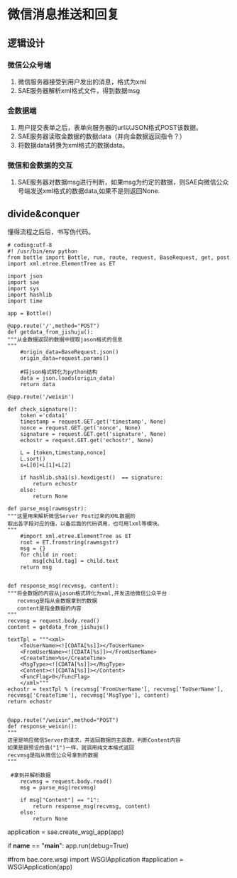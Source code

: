 # 微信消息推送和回复


## 逻辑设计

### 微信公众号端
1. 微信服务器接受到用户发出的消息，格式为xml
2. SAE服务器解析xml格式文件，得到数据msg

### 金数据端
1. 用户提交表单之后，表单向服务器的url以JSON格式POST该数据。
2. SAE服务器读取金数据的数据data（并向金数据返回指令？）
3. 将数据data转换为xml格式的数据data。

### 微信和金数据的交互

1. SAE服务器对数据msg进行判断，如果msg为约定的数据，则SAE向微信公众号端发送xml格式的数据data,如果不是则返回None.


## divide&conquer

懂得流程之后后，书写伪代码。

    # coding:utf-8
    #! /usr/bin/env python
    from bottle import Bottle, run, route, request, BaseRequest, get, post
    import xml.etree.ElementTree as ET

    import json
    import sae
    import sys
    import hashlib
    import time

    app = Bottle()

    @app.route('/',method="POST")
    def getdata_from_jishuju():
    """从金数据返回的数据中提取jason格式的信息
    """
        #origin_data=BaseRequest.json()
        origin_data=request.params()

        #将json格式转化为python结构
        data = json.loads(origin_data)
        return data

    @app.route('/weixin')

    def check_signature():
        token ='cdata1'
        timestamp = request.GET.get('timestamp', None) 
        nonce = request.GET.get('nonce', None) 
        signature = request.GET.get('signature', None)  
        echostr = request.GET.get('echostr', None) 

        L = [token,timestamp,nonce]
        L.sort()
        s=L[0]+L[1]+L[2] 

        if hashlib.sha1(s).hexdigest()  == signature:
            return echostr
        else:
            return None

    def parse_msg(rawmsgstr):
    """这里用来解析微信Server Post过来的XML数据的
    取出各字段对应的值，以备后面的代码调用，也可用lxml等模块。
    """
        #import xml.etree.ElementTree as ET
        root = ET.fromstring(rawmsgstr)
        msg = {}
        for child in root:
            msg[child.tag] = child.text
        return msg


    def response_msg(recvmsg, content):
    """将金数据的内容从jason格式转化为xml,并发送给微信公众平台
       recvmsg是指从金数据拿到的数据
       content是指金数据的内容
    """
    recvmsg = request.body.read() 
    content = getdata_from_jishuju()

    textTpl = """<xml>
        <ToUserName><![CDATA[%s]]></ToUserName>
        <FromUserName><![CDATA[%s]]></FromUserName>
        <CreateTime>%s</CreateTime>
        <MsgType><![CDATA[%s]]></MsgType>
        <Content><![CDATA[%s]]></Content>
        <FuncFlag>0</FuncFlag>
        </xml>"""
    echostr = textTpl % (recvmsg['FromUserName'], recvmsg['ToUserName'], recvmsg['CreateTime'], recvmsg['MsgType'], content)
    return echostr


    @app.route("/weixin",method="POST")
    def response_weixin():
    """
    这里是响应微信Server的请求，并返回数据的主函数，判断Content内容
    如果是跟预设的值("1")一样，就调用纯文本格式返回
    recvmsg是指从微信公众号拿到的数据
    """

     #拿到并解析数据
        recvmsg = request.body.read() 
        msg = parse_msg(recvmsg)

        if msg["Content"] == "1":
            return response_msg(recvmsg, content)
        else:
            return None


application = sae.create_wsgi_app(app)

if __name__ == "__main__":
    app.run(debug=True)

#from bae.core.wsgi import WSGIApplication
#application = WSGIApplication(app)






















